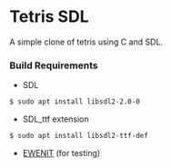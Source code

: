 # Tetris SDL
A simple clone of tetris using C and SDL.



### Build Requirements
* SDL
```bash
$ sudo apt install libsdl2-2.0-0
```
* SDL_ttf extension
```bash
$ sudo apt install libsdl2-ttf-def
```

* [EWENIT](https://github.com/The-Slick-Nick/c-testsuite) (for testing)
